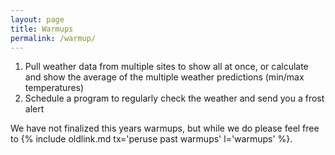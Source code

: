 ```yaml
---
layout: page
title: Warmups
permalink: /warmup/
---
```

1.  Pull weather data from multiple sites to show all at once, or calculate and show the average of the multiple weather predictions (min/max temperatures)
2.  Schedule a program to regularly check the weather and send you a frost alert 

We have not finalized this years warmups, but while we do please feel free to {% include oldlink.md tx='peruse past warmups' l='warmups' %}.
